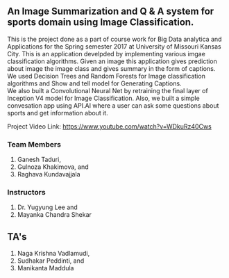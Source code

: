 ## An Image Summarization and  Q & A system for sports domain using Image Classification.
This is the project done as a part of course work for Big Data analytica and Applications for the Spring semester 2017 at University of Missouri Kansas City.
This is an application develpded by implementing various imgae classification algorithms. Given an image this application gives prediction about image the image class and gives summary in the form of captions.  We used Decision Trees and Random Forests for Image classification algorithms and Show and tell model for Generating Captions.  
We also built a Convolutional Neural Net by retraining the final layer of Inception V4 model for Image Classification. Also, we built a simple convesation app using API.AI where a user can ask some questions about sports and get information about it.   

Project Video Link: https://www.youtube.com/watch?v=WDkuRz40Cws   

### Team Members  
1. Ganesh Taduri,  
2. Gulnoza Khakimova, and  
3. Raghava Kundavajjala  

### Instructors
1. Dr. Yugyung Lee and   
2. Mayanka Chandra Shekar    

## TA's    
1. Naga Krishna Vadlamudi, 
2. Sudhakar Peddinti, and   
3. Manikanta Maddula  
